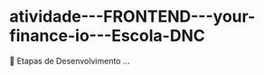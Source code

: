 # atividade---FRONTEND---your-finance-io---Escola-DNC

🎯 Etapas de Desenvolvimento
...

<!-- TODO - desenvolver area de dashboard -->